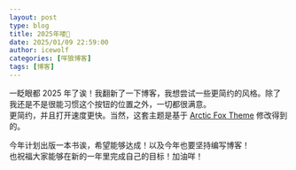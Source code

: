 ```yaml
---
layout: post
type: blog
title: 2025年喽🍂
date: 2025/01/09 22:59:00
author: icewolf
categories: [咩狼博客]
tags: [博客]
---
```


一眨眼都 2025 年了诶！我翻新了一下博客，我想尝试一些更简约的风格。除了我还是不是很能习惯这个按钮的位置之外，一切都很满意。  
更简约，并且打开速度更快。当然，这套主题是基于 [Arctic Fox Theme](https://github.com/diezcami/arctic-fox-theme) 修改得到的。  

今年计划出版一本书诶，希望能够达成！以及今年也要坚持编写博客！  
也祝福大家能够在新的一年里完成自己的目标！加油咩！
